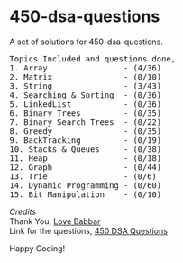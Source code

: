 # 450-dsa-questions
A set of solutions for 450-dsa-questions.

<pre>
Topics Included and questions done,
1. Array                - (4/36)
2. Matrix               - (0/10)
3. String               - (3/43)
4. Searching & Sorting  - (0/36)
5. LinkedList           - (0/36)
6. Binary Trees         - (0/35)
7. Binary Search Trees  - (0/22)
8. Greedy               - (0/35)
9. BackTracking         - (0/19)
10. Stacks & Queues     - (0/38)
11. Heap                - (0/18)
12. Graph               - (0/44)
13. Trie                - (0/6)
14. Dynamic Programming - (0/60)
15. Bit Manipulation    - (0/10)
</pre>

*Credits* <br>
Thank You, [Love Babbar](https://www.youtube.com/channel/UCQHLxxBFrbfdrk1jF0moTpw) <br>
Link for the questions, [450 DSA Questions](https://drive.google.com/file/d/1FMdN_OCfOI0iAeDlqswCiC2DZzD4nPsb/view) <br>

Happy Coding!
